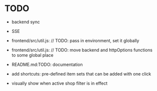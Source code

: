 # TODO #

* backend sync
* SSE

* frontend/src/util.js:    // TODO: pass in environment, set it globally
* frontend/src/util.js:    // TODO: move backend and httpOptions functions to some global place
* README.md:TODO: documentation


* add shortcuts: pre-defined item sets that can be added with one click

* visually show when active shop filter is in effect




